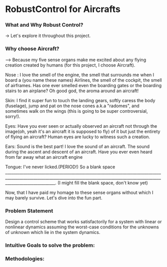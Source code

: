 # RobustControl for Aircrafts

### What and Why Robust Control? 

-> Let's explore it throughout this project. 

### Why choose Aircraft? 

--> Because my five sense organs make me excited about any flying creation created by humans (for this project, I choose Aircraft). 

Nose : I love the smell of the engine, the smell that surrounds me when I board a (you name these names) Airlines, the smell of the cockpit, the smell of airframes. Has one ever smelled even the boarding gates or the boarding stairs to an airplane? Oh good god, the aroma around an aircraft!

Skin: I find it super fun to touch the landing gears, softly caress the body (fuselage), jump and pat on the nose cones a.k.a "radomes", and sometimes walk on the wings (this is going to be super controversial, sorry!).

Eyes: Have you ever seen or actually observed an aircraft not through the image(oh, yeah it's an aircraft it is supposed to fly) of it but just the entirety of flying an aircraft? Human eyes are lucky to witness such a creation.

Ears: Sound is the best part! I love the sound of an aircraft. The sound during the ascent and descent of an aircraft. Have you ever even heard from far away what an aircraft engine

Tongue: I've never licked.(PERIOD!) So a blank space _____________________________________________________________________________________________________________________________________________________________________________________. (I might fill the blank space, don't know yet)

Now, that I have paid my homage to these sense organs without which I may barely survive. Let's dive into the fun part.

### Problem Statement

Design a control scheme that works satisfactorily for a system with linear or nonlinear dynamics assuming the worst-case conditions for the unknowns of unknown which lie in the system dynamics.

### Intuitive Goals to solve the problem:


### Methodologies:

